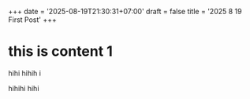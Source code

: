 +++
date = '2025-08-19T21:30:31+07:00'
draft = false
title = '2025 8 19 First Post'
+++

# this is content 1
hihi hihih i


hihihi
hihi